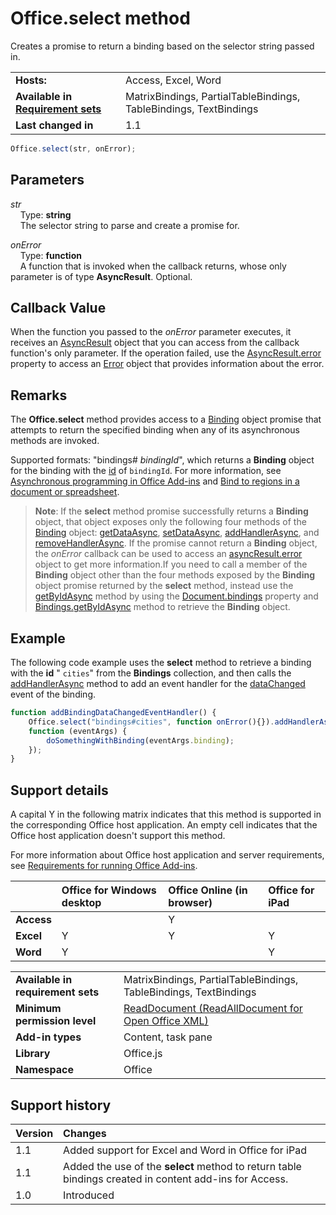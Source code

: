 

# Office.select method
Creates a promise to return a binding based on the selector string passed in.

|||
|:-----|:-----|
|**Hosts:**|Access, Excel, Word|
|**Available in [Requirement sets](../../docs/overview/specify-office-hosts-and-api-requirements.md)**|MatrixBindings, PartialTableBindings, TableBindings, TextBindings|
|**Last changed in**|1.1|

```js
Office.select(str, onError);
```


## Parameters


_str_<br/>
&nbsp;&nbsp;&nbsp;&nbsp;Type: **string**<br/>
&nbsp;&nbsp;&nbsp;&nbsp;The selector string to parse and create a promise for.

_onError_<br/>
&nbsp;&nbsp;&nbsp;&nbsp;Type: **function**<br/>
&nbsp;&nbsp;&nbsp;&nbsp;A function that is invoked when the callback returns, whose only parameter is of type  **AsyncResult**. Optional.
    

## Callback Value

When the function you passed to the  _onError_ parameter executes, it receives an [AsyncResult](../../reference/shared/asyncresult.md) object that you can access from the callback function's only parameter. If the operation failed, use the [AsyncResult.error](../../reference/shared/asyncresult.error.md) property to access an [Error](../../reference/shared/error.md) object that provides information about the error.


## Remarks

The  **Office.select** method provides access to a [Binding](../../reference/shared/binding.md) object promise that attempts to return the specified binding when any of its asynchronous methods are invoked.

Supported formats: "bindings# _bindingId_", which returns a  **Binding** object for the binding with the [id](../../reference/shared/binding.id.md) of `bindingId`. For more information, see [Asynchronous programming in Office Add-ins](../../docs/develop/asynchronous-programming-in-office-add-ins.md#asynchronous-programming-using-the-promises-pattern-to-access-data-in-bindings) and [Bind to regions in a document or spreadsheet](../../docs/develop/bind-to-regions-in-a-document-or-spreadsheet.md).


 >**Note**: If the  **select** method promise successfully returns a **Binding** object, that object exposes only the following four methods of the [Binding](../../reference/shared/binding.md) object: [getDataAsync](../../reference/shared/binding.getdataasync.md), [setDataAsync](../../reference/shared/binding.setdataasync.md), [addHandlerAsync](../../reference/shared/binding.addhandlerasync.md), and [removeHandlerAsync](../../reference/shared/binding.removehandlerasync.md). If the promise cannot return a  **Binding** object, the _onError_ callback can be used to access an [asyncResult.error](../../reference/shared/asyncresult.error.md) object to get more information.If you need to call a member of the  **Binding** object other than the four methods exposed by the **Binding** object promise returned by the **select** method, instead use the [getByIdAsync](../../reference/shared/bindings.getbyidasync.md) method by using the [Document.bindings](../../reference/shared/document.bindings.md) property and [Bindings.getByIdAsync](../../reference/shared/bindings.getbyidasync.md) method to retrieve the **Binding** object.


## Example

The following code example uses the  **select** method to retrieve a binding with the **id** " `cities`" from the  **Bindings** collection, and then calls the [addHandlerAsync](../../reference/shared/binding.addhandlerasync.md) method to add an event handler for the [dataChanged](../../reference/shared/binding.bindingdatachangedevent.md) event of the binding.


```js
function addBindingDataChangedEventHandler() {
    Office.select("bindings#cities", function onError(){}).addHandlerAsync(Office.EventType.BindingDataChanged,
    function (eventArgs) {
        doSomethingWithBinding(eventArgs.binding);
    });
}
```




## Support details


A capital Y in the following matrix indicates that this method is supported in the corresponding Office host application. An empty cell indicates that the Office host application doesn't support this method.

For more information about Office host application and server requirements, see [Requirements for running Office Add-ins](../../docs/overview/requirements-for-running-office-add-ins.md).



||**Office for Windows desktop**|**Office Online (in browser)**|**Office for iPad**|
|:-----|:-----|:-----|:-----|
|**Access**||Y||
|**Excel**|Y|Y|Y|
|**Word**|Y||Y|

|||
|:-----|:-----|
|**Available in requirement sets**|MatrixBindings, PartialTableBindings, TableBindings, TextBindings|
|**Minimum permission level**|[ReadDocument (ReadAllDocument for Open Office XML)](../../docs/develop/requesting-permissions-for-api-use-in-content-and-task-pane-add-ins.md)|
|**Add-in types**|Content, task pane|
|**Library**|Office.js|
|**Namespace**|Office|

## Support history



|**Version**|**Changes**|
|:-----|:-----|
|1.1|Added support for Excel and Word in Office for iPad|
|1.1|Added the use of the  **select** method to return table bindings created in content add-ins for Access.|
|1.0|Introduced|
